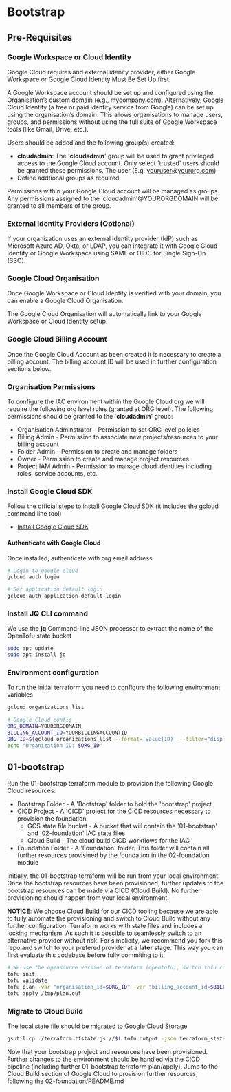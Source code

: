 # Bootstrap

## Pre-Requisites

### Google Workspace or Cloud Identity

Google Cloud requires and external idenity provider, either Google Workspace or Google Cloud Identity Must Be Set Up first.

A Google Workspace account should be set up and configured using the Organisation’s custom domain (e.g., mycompany.com).
Alternatively, Google Cloud Identity (a free or paid identity service from Google) can be set up using the organisation’s domain. This allows organisations to manage users, groups, and permissions without using the full suite of Google Workspace tools (like Gmail, Drive, etc.).

Users should be added and the following group(s) created:

* **cloudadmin**: The '**cloudadmin**' group will be used to grant privileged access to the Google Cloud account. Only select 'trusted' users should be granted these permissions. The user (E.g. youruser@yourorg.com)
* Define addtional groups as required

Permissions within your Google Cloud account will be managed as groups. Any permissions assigned to the 'cloudadmin'@YOURORGDOMAIN will be granted to all members of the group.

### External Identity Providers (Optional)

If your organization uses an external identity provider (IdP) such as Microsoft Azure AD, Okta, or LDAP, you can integrate it with Google Cloud Identity or Google Workspace using SAML or OIDC for Single Sign-On (SSO).

### Google Cloud Organisation

Once Google Workspace or Cloud Identity is verified with your domain, you can enable a Google Cloud Organisation.

The Google Cloud Organisation will automatically link to your Google Workspace or Cloud Identity setup.

### Google Cloud Billing Account

Once the Google Cloud Account as been created it is necessary to create a billing account. The billing account ID will be used in further configuration sections below.

### Organisation Permissions

To configure the IAC environment within the Google Cloud org we will require the following org level roles (granted at ORG level). The following permissions should be granted to the '**cloudadmin**' group:

* Organisation Adminstrator - Permission to set ORG level policies
* Billing Admin - Permission to associate new projects/resources to your billing account
* Folder Admin - Permission to create and manage folders
* Owner - Permission to create and manage project resources
* Project IAM Admin - Permission to manage cloud identities including roles, service accounts, etc.

### Install Google Cloud SDK

Follow the official steps to install Google Cloud SDK (it includes the gcloud command line tool)

* [Install Google Cloud SDK](https://cloud.google.com/sdk/docs/install)

#### Authenticate with Google Cloud

Once installed, authenticate with org email address.

```bash
# Login to google cloud
gcloud auth login

# Set application default login
gcloud auth application-default login
```

### Install JQ CLI command

We use the **jq** Command-line JSON processor to extract the name of the OpenTofu state bucket

```bash
sudo apt update
sudo apt install jq
```

### Environment configuration

To run the initial terraform you need to configure the following environment variables

```bash
gcloud organizations list

# Google Cloud config
ORG_DOMAIN=YOURORGDOMAIN
BILLING_ACCOUNT_ID=YOURBILLINGACCOUNTID
ORG_ID=$(gcloud organizations list --format='value(ID)' --filter="displayName:$ORG_DOMAIN")
echo "Organization ID: $ORG_ID"

```

## 01-bootstrap

Run the 01-bootstrap terraform module to provision the following Google Cloud resources:

* Bootstrap Folder - A 'Bootstrap' folder to hold the 'bootstrap' project
* CICD Project - A 'CICD' project for the CICD resources necessary to provision the foundation
  * GCS state file bucket - A bucket that will contain the '01-bootstrap' and '02-foundation' IAC state files
  * Cloud Build - The cloud build CICD workflows for the IAC
* Foundation Folder - A 'Foundation' folder. This folder will contain all further resources provisined by the foundation in the 02-foundation module

Initially, the 01-bootstrap terraform will be run from your local environment. Once the bootstrap resources have been provisioned, further updates to the bootstrap resources can be made via CICD (Cloud Build). No further provisioning should happen from your local environment.

**NOTICE**: We choose Cloud Build for our CICD tooling because we are able to fully automate the provisioning and switch to Cloud Build without any further configuration. Terraform works with state files and includes a locking mechanism. As such it is possible to seamlessly switch to an alternative provider without risk. For simplicity, we recommend you fork this repo and switch to your prefered provider at a **later** stage. This way you can first evaluate this codebase before fully commiting to it.

```bash
# We use the opensource version of terraform (opentofu), switch tofu command to terraform if you use the commercial version
tofu init
tofu validate
tofu plan -var "organisation_id=$ORG_ID" -var "billing_account_id=$BILLING_ACCOUNT_ID" -out /tmp/plan.out
tofu apply /tmp/plan.out
```

### Migrate to Cloud Build

The local state file should be migrated to Google Cloud Storage

```bash
gsutil cp ./terraform.tfstate gs://$( tofu output -json terraform_state_bucket_id | jq -r . )/bootstrap/terraform.tfstate
```

Now that your bootstrap project and resources have been provisioned. Further changes to the environment should be handled via the CICD pipeline (including further 01-bootstrap terraform plan/apply). Jump to the Cloud Build section of Google Cloud to provision further resources, following the 02-foundation/README.md

